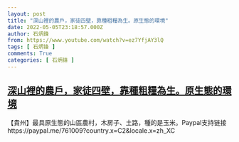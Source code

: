 ```yaml
---
layout: post
title: "深山裡的農戶，家徒四壁，靠種粗糧為生。原生態的環境"
date: 2022-05-05T23:18:57.000Z
author: 石炳鋒
from: https://www.youtube.com/watch?v=ez7YfjAY3lQ
tags: [ 石炳锋 ]
comments: True
categories: [ 石炳锋 ]
---
```

<!--1651792737000-->
[深山裡的農戶，家徒四壁，靠種粗糧為生。原生態的環境](https://www.youtube.com/watch?v=ez7YfjAY3lQ)
------

<div>
【貴州】最具原生態的山區農村，木房子、土路，種的是玉米。Paypal支持链接https://paypal.me/761009?country.x=C2&locale.x=zh_XC
</div>
